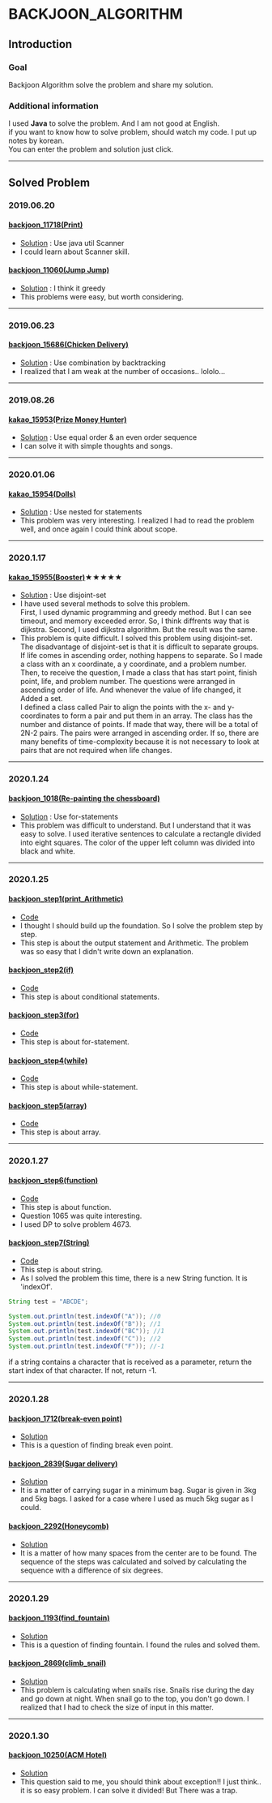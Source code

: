 # BACKJOON_ALGORITHM
## Introduction
### Goal
Backjoon Algorithm solve the problem and share my solution.  
### Additional information
I used **Java** to solve the problem. And I am not good at English.  
if you want to know how to solve problem, should watch my code. I put up notes by korean.  
You can enter the problem and solution just click.  

------------------------------------------------------------------
## Solved Problem
### 2019.06.20  
#### [backjoon_11718(Print)](https://www.acmicpc.net/problem/11718)   
- [Solution](backjoon_11718/src/backjoon_11718/Main.java) : Use java util Scanner  
- I could learn about Scanner skill.  
#### [backjoon_11060(Jump Jump)](https://www.acmicpc.net/problem/11060)  
- [Solution](backjoon_11060/src/backjoon_11060/Main.java) : I think it greedy  
- This problems were easy, but worth considering.  
---------------------------------------------------------------------
### 2019.06.23  
#### [backjoon_15686(Chicken Delivery)](https://www.acmicpc.net/problem/15686)  
- [Solution](backjoon_15686/src/backjoon_15686/Main.java) : Use combination by backtracking  
- I realized that I am weak at the number of occasions.. lololo...
---------------------------------------------------------------------
### 2019.08.26   
#### [kakao_15953(Prize Money Hunter)](https://www.acmicpc.net/problem/15953)  
- [Solution](kakao_15953/src/kakao_15953/Main.java) : Use equal order & an even order sequence  
- I can solve it with simple thoughts and songs.  
-----------------------------------------------------------------------
### 2020.01.06
#### [kakao_15954(Dolls)](https://www.acmicpc.net/problem/15984)  
- [Solution](kakao_15954/src/kakao_15954/Main.java) : Use nested for statements  
- This problem was very interesting. I realized I had to read the problem well, and once again I could think about scope.  
------------------------------------------------------------------------
### 2020.1.17  
#### [kakao_15955(Booster)](https://www.acmicpc.net/problem/15955)★★★★★  
- [Solution](kakao_15955/src/kakao_15955/Main.java) : Use disjoint-set  
- I have used several methods to solve this problem.  
First, I used dynamic programming and greedy method. But I can see timeout, and memory exceeded error. So, I think diffrents way that is dijkstra.
Second, I used dijkstra algorithm. But the result was the same.  
- This problem is quite difficult. I solved this problem using disjoint-set.  
The disadvantage of disjoint-set is that it is difficult to separate groups. If life comes in ascending order, nothing happens to separate. So I made a class with an x coordinate, a y coordinate, and a problem number. Then, to receive the question, I made a class that has start point, finish point, life, and problem number. The questions were arranged in ascending order of life. And whenever the value of life changed, it Added a set.  
I defined a class called Pair to align the points with the x- and y-coordinates to form a pair and put them in an array. The class has the number and distance of points. If made that way, there will be a total of 2N-2 pairs. The pairs were arranged in ascending order. If so, there are many benefits of time-complexity because it is not necessary to look at pairs that are not required when life changes.
------------------------------------------------------------------------
### 2020.1.24  
#### [backjoon_1018(Re-painting the chessboard)](https://www.acmicpc.net/problem/1018)  
- [Solution](backjoon_1018/src/backjoon_1018/Main.java) : Use for-statements  
- This problem was difficult to understand. But I understand that it was easy to solve. I used iterative sentences to calculate a rectangle divided into eight squares. The color of the upper left column was divided into black and white.
------------------------------------------------------------------------
### 2020.1.25  
#### [backjoon_step1(print_Arithmetic)](https://www.acmicpc.net/step/1)
- [Code](backjoon_step1/src/)  
- I thought I should build up the foundation. So I solve the problem step by step.  
- This step is about the output statement and Arithmetic. The problem was so easy that I didn't write down an explanation.
#### [backjoon_step2(if)](https://www.acmicpc.net/step/4)
- [Code](backjoon_step2/src/)  
- This step is about conditional statements.  
#### [backjoon_step3(for)](https://www.acmicpc.net/step/3)
- [Code](backjoon_step3/src/)
- This step is about for-statement.
#### [backjoon_step4(while)](https://www.acmicpc.net/step/2)
- [Code](backjoon_step4/src/)
- This step is about while-statement.
#### [backjoon_step5(array)](https://www.acmicpc.net/step/6)
- [Code](backjoon_step5/src/)
- This step is about array.
------------------------------------------------------------------------
### 2020.1.27  
#### [backjoon_step6(function)](https://www.acmicpc.net/step/5)
- [Code](backjoon_step6/src/)  
- This step is about function.  
- Question 1065 was quite interesting.  
- I used DP to solve problem 4673.

#### [backjoon_step7(String)](https://www.acmicpc.net/step/7)
- [Code](backjoon_step7/src/)  
- This step is about string.  
- As I solved the problem this time, there is a new String function. It is 'indexOf'.

```java
String test = "ABCDE";

System.out.println(test.indexOf("A")); //0
System.out.println(test.indexOf("B")); //1
System.out.println(test.indexOf("BC")); //1
System.out.println(test.indexOf("C")); //2
System.out.println(test.indexOf("F")); //-1
```  
if a string contains a character that is received as a parameter, return the start index of that character. If not, return -1.

------------------------------------------------------------------------
### 2020.1.28
#### [backjoon_1712(break-even point)](https://www.acmicpc.net/problem/1712)  
- [Solution](backjoon_step8/src/backjoon_1712/Main.java)  
- This is a question of finding break even point.

#### [backjoon_2839(Sugar delivery)](https://www.acmicpc.net/problem/2839)  
- [Solution](backjoon_step8/src/backjoon_2839/Main.java)  
- It is a matter of carrying sugar in a minimum bag. Sugar is given in 3kg and 5kg bags.
I asked for a case where I used as much 5kg sugar as I could.  

#### [backjoon_2292(Honeycomb)](https://www.acmicpc.net/problem/2292)  
- [Solution](backjoon_step8/src/backjoon_2292/Main.java)  
- It is a matter of how many spaces from the center are to be found. The sequence of the steps was calculated and solved by calculating the sequence with a difference of six degrees.

------------------------------------------------------------------------
### 2020.1.29
#### [backjoon_1193(find_fountain)](https://www.acmicpc.net/problem/1193)  
- [Solution](backjoon_step8/src/backjoon_1193/Main.java)  
- This is a question of finding fountain. I found the rules and solved them.

#### [backjoon_2869(climb_snail)](https://www.acmicpc.net/problem/2869)  
- [Solution](backjoon_step8/src/backjoon_2869/Main.java)  
- This problem is calculating when snails rise. Snails rise during the day and go down at night. When snail go to the top, you don't go down. I realized that I had to check the size of input in this matter.

------------------------------------------------------------------------
### 2020.1.30
#### [backjoon_10250(ACM Hotel)](https://www.acmicpc.net/problem/10250)  
- [Solution](backjoon_step8/src/backjoon_10250/Main.java)  
- This question said to me, you should think about exception!! I just think.. it is so easy problem. I can solve it divided! But There was a trap.
